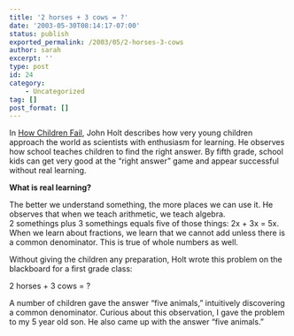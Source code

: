 ```yaml
---
title: '2 horses + 3 cows = ?'
date: '2003-05-30T08:14:17-07:00'
status: publish
exported_permalink: /2003/05/2-horses-3-cows
author: sarah
excerpt: ''
type: post
id: 24
category:
    - Uncategorized
tag: []
post_format: []
---
```

In <u>How Children Fail</u>, John Holt describes how very young children approach the world as scientists with enthusiasm for learning. He observes how school teaches children to find the right answer. By fifth grade, school kids can get very good at the “right answer” game and appear successful without real learning.

**What is real learning?**

The better we understand something, the more places we can use it. He observes that when we teach arithmetic, we teach algebra.  
2 somethings plus 3 somethings equals five of those things: 2x + 3x = 5x. When we learn about fractions, we learn that we cannot add unless there is a common denominator. This is true of whole numbers as well.

Without giving the children any preparation, Holt wrote this problem on the blackboard for a first grade class:

2 horses + 3 cows = ?

A number of children gave the answer “five animals,” intuitively discovering a common denominator. Curious about this observation, I gave the problem to my 5 year old son. He also came up with the answer “five animals.”